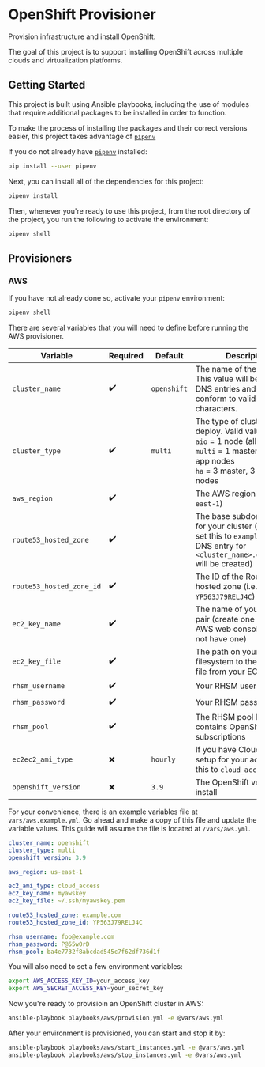 # OpenShift Provisioner

Provision infrastructure and install OpenShift.

The goal of this project is to support installing OpenShift across multiple
clouds and virtualization platforms.

## Getting Started

This project is built using Ansible playbooks, including the use of modules
that require additional packages to be installed in order to function.

To make the process of installing the packages and their correct versions
easier, this project takes advantage of [`pipenv`](1)

If you do not already have [`pipenv`](1) installed:

```bash
pip install --user pipenv
```

Next, you can install all of the dependencies for this project:

```bash
pipenv install
```

Then, whenever you're ready to use this project, from the root directory of the
project, you run the following to activate the environment:

```bash
pipenv shell
```

## Provisioners

### AWS

If you have not already done so, activate your `pipenv` environment:

```bash
pipenv shell
```

There are several variables that you will need to define before running the
AWS provisioner.

| Variable                 | Required           | Default     | Description                                                                                                                                                          |
| ------------------------ | ------------------ | ----------- | -------------------------------------------------------------------------------------------------------------------------------------------------------------------- |
| `cluster_name`           | :heavy_check_mark: | `openshift` | The name of the cluster. This value will be in your DNS entries and should conform to valid DNS characters.                                                          |
| `cluster_type`           | :heavy_check_mark: | `multi`     | The type of cluster to deploy. Valid values are:<br>`aio` = 1 node (all-in-one)<br>`multi` = 1 master, 1 infra, 2 app nodes<br>`ha` = 3 master, 3 infra, 2 app nodes |
| `aws_region`             | :heavy_check_mark: |             | The AWS region (i.e. `us-east-1`)                                                                                                                                    |
| `route53_hosted_zone`    | :heavy_check_mark: |             | The base subdomain to use for your cluster (i.e. if you set this to `example.com`, a DNS entry for `<cluster_name>.example.com` will be created)                     |
| `route53_hosted_zone_id` | :heavy_check_mark: |             | The ID of the Route53 hosted zone (i.e. `YP563J79RELJ4C`)                                                                                                            |
| `ec2_key_name`           | :heavy_check_mark: |             | The name of your EC2 key pair (create one using the AWS web console if you do not have one)                                                                          |
| `ec2_key_file`           | :heavy_check_mark: |             | The path on your local filesystem to the private key file from your EC2 key pair                                                                                     |
| `rhsm_username`          | :heavy_check_mark: |             | Your RHSM username                                                                                                                                                   |
| `rhsm_password`          | :heavy_check_mark: |             | Your RHSM password                                                                                                                                                   |
| `rhsm_pool`              | :heavy_check_mark: |             | The RHSM pool ID that contains OpenShift subscriptions                                                                                                               |
| `ec2ec2_ami_type`        | :x:                | `hourly`    | If you have Cloud Access setup for your account, set this to `cloud_access`                                                                                          |
| `openshift_version`      | :x:                | `3.9`       | The OpenShift version to install                                                                                                                                     |

For your convenience, there is an example variables file at `vars/aws.example.yml`.
Go ahead and make a copy of this file and update the variable values. This guide will assume the file is
located at `/vars/aws.yml`.

```yaml
cluster_name: openshift
cluster_type: multi
openshift_version: 3.9

aws_region: us-east-1

ec2_ami_type: cloud_access
ec2_key_name: myawskey
ec2_key_file: ~/.ssh/myawskey.pem

route53_hosted_zone: example.com
route53_hosted_zone_id: YP563J79RELJ4C

rhsm_username: foo@example.com
rhsm_password: P@55w0rD
rhsm_pool: ba4e7732f8abcdad545c7f62df736d1f
```

You will also need to set a few environment variables:

```bash
export AWS_ACCESS_KEY_ID=your_access_key
export AWS_SECRET_ACCESS_KEY=your_secret_key
```

Now you're ready to provisioin an OpenShift cluster in AWS:

```bash
ansible-playbook playbooks/aws/provision.yml -e @vars/aws.yml
```

After your environment is provisioned, you can start and stop it by:

```bash
ansible-playbook playbooks/aws/start_instances.yml -e @vars/aws.yml
ansible-playbook playbooks/aws/stop_instances.yml -e @vars/aws.yml
```

[1]: https://docs.pipenv.org/
